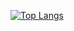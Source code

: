 [![Top Langs](https://github-readme-stats.vercel.app/api/top-langs/?username=zerokqx&layout=compact)](https://github.com/anuraghazra/github-readme-stats)

